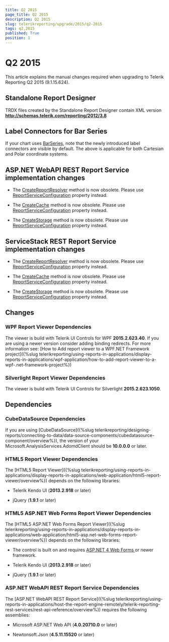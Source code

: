 ```yaml
---
title: Q2 2015
page_title: Q2 2015 
description: Q2 2015
slug: telerikreporting/upgrade/2015/q2-2015
tags: q2,2015
published: True
position: 1
---
```


# Q2 2015



This article explains the manual changes required when upgrading to Telerik Reporting Q2 2015 (9.1.15.624).

## Standalone Report Designer

TRDX files created by the Standalone Report Designer contain XML version __http://schemas.telerik.com/reporting/2012/3.8__ 

## Label Connectors for Bar Series

If your chart uses  [BarSeries](/reporting/api/Telerik.Reporting.BarSeries), note that the newly introduced           label connectors are visible by default. The above is applicable for both Cartesian and Polar coordinate systems.         

## ASP.NET WebAPI REST Report Service implementation changes

* The  [CreateReportResolver](/reporting/api/Telerik.Reporting.Services.WebApi.ReportsControllerBase#Telerik_Reporting_Services_WebApi_ReportsControllerBase_CreateReportResolver)  method is now obsolete.               Please use  [ReportServiceConfiguration](/reporting/api/Telerik.Reporting.Services.WebApi.ReportsControllerBase#Telerik_Reporting_Services_WebApi_ReportsControllerBase_ReportServiceConfiguration)  property instead.             

* The  [CreateCache](/reporting/api/Telerik.Reporting.Services.WebApi.ReportsControllerBase#Telerik_Reporting_Services_WebApi_ReportsControllerBase_CreateCache)  method is now obsolete.               Please use  [ReportServiceConfiguration](/reporting/api/Telerik.Reporting.Services.WebApi.ReportsControllerBase#Telerik_Reporting_Services_WebApi_ReportsControllerBase_ReportServiceConfiguration)  property instead.             

* The  [CreateStorage](/reporting/api/Telerik.Reporting.Services.WebApi.ReportsControllerBase#Telerik_Reporting_Services_WebApi_ReportsControllerBase_CreateStorage)  method is now obsolete.               Please use  [ReportServiceConfiguration](/reporting/api/Telerik.Reporting.Services.WebApi.ReportsControllerBase#Telerik_Reporting_Services_WebApi_ReportsControllerBase_ReportServiceConfiguration)  property instead.             

## ServiceStack REST Report Service implementation changes

* The  [CreateReportResolver](/reporting/api/Telerik.Reporting.Services.ServiceStack.ReportsHostBase#Telerik_Reporting_Services_ServiceStack_ReportsHostBase_CreateReportResolver)  method is now obsolete.               Please use  [ReportServiceConfiguration](/reporting/api/Telerik.Reporting.Services.ServiceStack.ReportsHostBase#Telerik_Reporting_Services_ServiceStack_ReportsHostBase_ReportServiceConfiguration)  property instead.             

* The  [CreateCache](/reporting/api/Telerik.Reporting.Services.ServiceStack.ReportsHostBase#Telerik_Reporting_Services_ServiceStack_ReportsHostBase_CreateCache)  method is now obsolete.               Please use  [ReportServiceConfiguration](/reporting/api/Telerik.Reporting.Services.ServiceStack.ReportsHostBase#Telerik_Reporting_Services_ServiceStack_ReportsHostBase_ReportServiceConfiguration)  property instead.             

* The  [CreateStorage](/reporting/api/Telerik.Reporting.Services.ServiceStack.ReportsHostBase#Telerik_Reporting_Services_ServiceStack_ReportsHostBase_CreateStorage)  method is now obsolete.               Please use  [ReportServiceConfiguration](/reporting/api/Telerik.Reporting.Services.ServiceStack.ReportsHostBase#Telerik_Reporting_Services_ServiceStack_ReportsHostBase_ReportServiceConfiguration)  property instead.             

## Changes

### WPF Report Viewer Dependencies

The viewer is build with Telerik UI Controls for WPF __2015.2.623.40__. If you are using a newer version consider adding binding redirects. For more information see:               [How to Add report viewer to a WPF.NET Framework project]({%slug telerikreporting/using-reports-in-applications/display-reports-in-applications/wpf-application/how-to-add-report-viewer-to-a-wpf-.net-framework-project%})

### Silverlight Report Viewer Dependencies

The viewer is build with Telerik UI Controls for Silverlight __2015.2.623.1050__.             

## Dependencies

### CubeDataSource Dependencies

If you are using [CubeDataSource]({%slug telerikreporting/designing-reports/connecting-to-data/data-source-components/cubedatasource-component/overview%}), the version of your               Microsoft.AnalysisServices.AdomdClient should be __10.0.0.0__ or later.             

### HTML5 Report Viewer Dependencies

The [HTML5 Report Viewer]({%slug telerikreporting/using-reports-in-applications/display-reports-in-applications/web-application/html5-report-viewer/overview%}) depends on the following libraries:             

* Telerik Kendo UI (__2013.2.918__ or later)                 

* jQuery (__1.9.1__ or later)                 

### HTML5 ASP.NET Web Forms Report Viewer Dependencies

The [HTML5 ASP.NET Web Forms Report Viewer]({%slug telerikreporting/using-reports-in-applications/display-reports-in-applications/web-application/html5-asp.net-web-forms-report-viewer/overview%}) depends on the following libraries:             

* The control is built on and requires                    [                    ASP.NET 4 Web Forms                  ](http://www.asp.net/web-forms)                    or newer framework.                 

* Telerik Kendo UI (__2013.2.918__ or later)                 

* jQuery (__1.9.1__ or later)                 

### ASP.NET WebAPI REST Report Service Dependencies

The [ASP.NET WebAPI REST Report Service]({%slug telerikreporting/using-reports-in-applications/host-the-report-engine-remotely/telerik-reporting-rest-services/rest-api-reference/overview%}) requires the following assemblies:             

* Microsoft ASP.NET Web API (__4.0.20710.0__ or later)                 

* Newtonsoft.Json (__4.5.11.15520__ or later)

